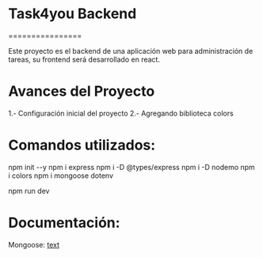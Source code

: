 # Task4you Backend
================

Este proyecto es el backend de una aplicación web para administración de tareas, su frontend será desarrollado en react.

# Avances del Proyecto

1.- Configuración inicial del proyecto
2.- Agregando biblioteca colors


# Comandos utilizados:

npm init --y
npm i express
npm i -D @types/express
npm i -D nodemo
npm i colors
npm i mongoose dotenv

npm run dev


# Documentación:
Mongoose: [text](https://mongoosejs.com/docs/schematypes.html)
